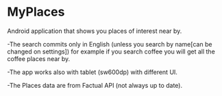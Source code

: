 # MyPlaces
Android application that shows you places of interest near by.

-The search commits only in English (unless you search by name[can be changed on settings]) for example if you search coffee you will get all the coffee places near by.

-The app works also with tablet (sw600dp) with different UI.

-The Places data are from Factual API (not always up to date).
